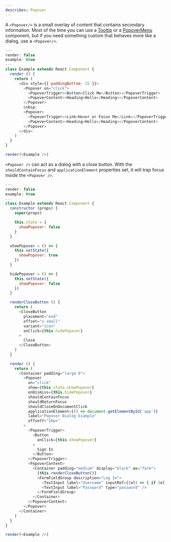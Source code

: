 ```yaml
---
describes: Popover
---
```


A `<Popover/>` is a small overlay of content that contains secondary information. Most of the time
you can use a [Tooltip](#Tooltip) or a [PopoverMenu](#PopoverMenu) component, but if you need
something custom that behaves more like a dialog, use a `<Popover/>`.

```js
---
render: false
example: true
---
class Example extends React.Component {
  render () {
    return (
      <div style={{ paddingBottom: 25 }}>
        <Popover on="click">
          <PopoverTrigger><Button>Click Me</Button></PopoverTrigger>
          <PopoverContent><Heading>Hello</Heading></PopoverContent>
        </Popover>
        &nbsp;
        <Popover>
          <PopoverTrigger><Link>Hover or Focus Me</Link></PopoverTrigger>
          <PopoverContent><Heading>Hello</Heading></PopoverContent>
        </Popover>
      </div>
    )
  }
}

render(<Example />)
```

`<Popover />` can act as a dialog with a close button. With the `shouldContainFocus` and `applicationElement`
properties set, it will trap focus inside the `<Popover />`.

```js
---
render: false
example: true
---
class Example extends React.Component {
  constructor (props) {
    super(props)

    this.state = {
      showPopover: false
    }
  }

  showPopover = () => {
    this.setState({
      showPopover: true
    })
  }

  hidePopover = () => {
    this.setState({
      showPopover: false
    })
  }

  renderCloseButton () {
    return (
      <CloseButton
        placement="end"
        offset="x-small"
        variant="icon"
        onClick={this.hidePopover}
      >
        Close
      </CloseButton>
    )
  }

  render () {
    return (
      <Container padding="large 0">
        <Popover
          on="click"
          show={this.state.showPopover}
          onDismiss={this.hidePopover}
          shouldContainFocus
          shouldReturnFocus
          shouldCloseOnDocumentClick
          applicationElement={() => document.getElementById('app')}
          label="Popover Dialog Example"
          offsetY="16px"
        >
          <PopoverTrigger>
            <Button
              onClick={this.showPopover}
            >
              Sign In
            </Button>
          </PopoverTrigger>
          <PopoverContent>
            <Container padding="medium" display="block" as="form">
              {this.renderCloseButton()}
              <FormFieldGroup description="Log In">
                <TextInput label="Username" inputRef={(el) => { if (el) { this._username = el } }}/>
                <TextInput label="Password" type="password" />
              </FormFieldGroup>
            </Container>
          </PopoverContent>
        </Popover>
      </Container>
    )
  }
}

render(<Example />)
```

